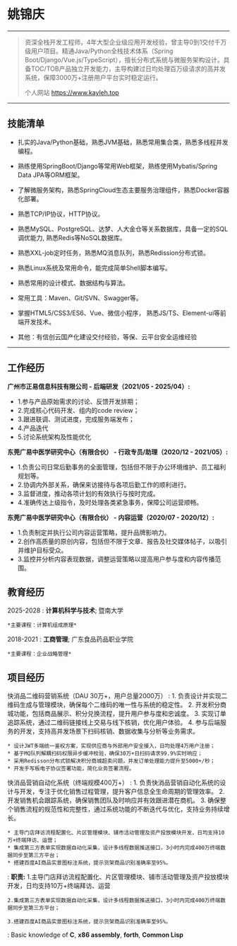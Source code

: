 姚锦庆
============

----

> 资深全栈开发工程师，4年大型企业级应用开发经验，曾主导0到1交付千万级用户项目。精通Java/Python全栈技术体系（Spring Boot/Django/Vue.js/TypeScript），擅长分布式系统与微服务架构设计。具备TOC/TOB产品独立开发能力，主导构建过日均处理百万级请求的高并发系统，保障3000万+注册用户平台实时稳定运行。
>
> 个人网站 <https://www.kayleh.top>
>

----

技能清单
----------------------------------------

* 扎实的Java/Python基础，熟悉JVM基础，熟悉常⽤集合类，熟悉多线程并发编程。

* 熟练使用SpringBoot/Django等常用Web框架，熟练使用Mybatis/Spring Data JPA等ORM框架。

* 了解微服务架构，熟悉SpringCloud生态主要服务治理组件，熟悉Docker容器化部署。

* 熟悉TCP/IP协议，HTTP协议。

* 熟悉MySQL、PostgreSQL、达梦、人大金仓等关系数据库，具备一定的SQL调优能力, 熟悉Redis等NoSQL数据库。

* 熟悉XXL-job定时任务，熟悉MQ消息队列，熟悉Redission分布式锁。

* 熟悉Linux系统及常用命令，能完成简单Shell脚本编写。

* 熟悉常用的设计模式、数据结构与算法。

* 常用工具：Maven、Git/SVN、Swagger等。

* 掌握HTML5/CSS3/ES6、Vue、微信小程序， 熟悉JS/TS、Element-ui等前端开发技术。

* 其他：有信创云国产化建设交付经验，等保、云平台安全运维经验

----

工作经历
----------

**广州市正易信息科技有限公司 - 后端研发（2021/05  - 2025/04）:**

* 1.参与产品原始需求的讨论、反馈开发排期；
* 2.完成核心代码开发、组内的code review；
* 3.跟进联调、测试进度，完成服务端发布；
* 4.产品迭代
* 5.讨论系统架构及性能优化

**东莞广易中医学研究中心（有限合伙） - 行政专员/助理（2020/12  - 2021/05）:**

* 1.负责公司日常后勤事务的全面管理，包括但不限于办公环境维护、员工福利规划等。
* 2.协调内外部关系，确保来访接待与各项后勤工作的顺利进行。
* 3.监督进度，推动各项计划的有效执行与按时完成。
* 4.准确传达上级指令，及时处理各类紧急事务，保障公司运营顺畅。

**东莞广易中医学研究中心（有限合伙） - 内容运营（2020/07  - 2020/12）:**

* 1.负责制定并执行公司内容运营策略，提升品牌影响力。
* 2.创作高质量的原创内容，包括但不限于文章、报告及社交媒体帖子，以吸引并维护目标受众。
* 3.监控并分析内容表现数据，调整运营策略以提高用户参与度和内容传播范围。

教育经历
---------

2025-2028
:   **计算机科学与技术**; 暨南大学

    *主要课程：计算机组成原理*

2018-2021
:   **工商管理**; 广东食品药品职业学院

    *主要课程：企业战略管理*

项目经历
--------------------

快消品二维码营销系统（DAU 30万+，用户总量2000万）
:   1. 负责设计并实现二维码生成与管理模块，确保每个二维码的唯一性与系统的稳定性。
    2. 开发积分商城功能，包括商品展示、积分兑换流程，提升用户参与度和忠诚度。
    3. 实现订单追踪系统，通过二维码链接线上交易与线下核销，优化用户体验。
    4. 参与后端服务的开发，支持高并发场景下扫码核销、数据收集与分析等业务需求。

    * 设计JWT多端统一鉴权方案，实现供应商与外部用户安全接入，日均处理4万用户注册；
    * 基于MQ队列解耦扫码权限异步缓冲校验，确保30万+日扫码请求99.9%实时响应；
    * 采用Redisson分布式锁解决积分商城超卖问题，并发订单处理能力提升至5000+/秒；
    * 开发手写板电子协议签署功能，简化业务签署流程。

快消品营销自动化系统（终端规模400万+）
:   1. 负责快消品营销自动化系统的设计与开发，专注于优化销售过程管理，提升客户信息全生命周期的管理效率。
    2. 开发销售机会跟踪系统，确保销售团队及时响应并有效跟进潜在商机。
    3. 确保整个销售流程的规范性和完整性，通过系统功能的不断迭代与优化，支持业务持续增长。

    * 主导门店拜访流程配置化、片区管理模块、铺市活动管理及资产投放模块开发，日均支持10万+终端拜访、运营；
    * 集成第三方表单实现数据自动化采集，设计多线程数据推送接口，3小时内完成400万终端数据同步至第三方平台；
    * 搭建百度AI商品实景图标注系统，提示货架商品识别准确率至95%。

:   **职责:**
    1.主导门店拜访流程配置化、片区管理模块、铺市活动管理及资产投放模块开发，日均支持10万+终端拜访、运营

    2.集成第三方表单实现数据自动化采集，设计多线程数据推送接口，3小时内完成400万终端数据同步至第三方平台；
    
    3.搭建百度AI商品实景图标注系统，提示货架商品识别准确率至95%。

:   Basic knowledge of **C**, **x86 assembly**, **forth**, **Common Lisp**
